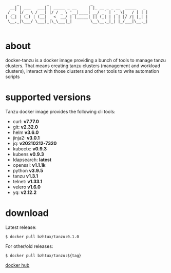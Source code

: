 ```
     _            _                  _                        
  __| | ___   ___| | _____ _ __     | |_ __ _ _ __  _____   _ 
 / _` |/ _ \ / __| |/ / _ \ '__|____| __/ _` | '_ \|_  / | | |
| (_| | (_) | (__|   <  __/ | |_____| || (_| | | | |/ /| |_| |
 \__,_|\___/ \___|_|\_\___|_|        \__\__,_|_| |_/___|\__,_|
                                                              

```

# about
docker-tanzu is a docker image providing a bunch of tools to manage tanzu clusters. That means creating tanzu clusters (management and workload clusters), interact with those clusters and other tools to write automation scripts


# supported versions

Tanzu docker image provides the following cli tools:

 * curl: **v7.77.0**
 * git: **v2.32.0**
 * helm **v3.6.0**
 * jinja2: **v3.0.1**
 * jq: **v20210212-7320**
 * kubectx: **v0.9.3**
 * kubens **v0.9.3**
 * ldapsearch: **latest**
 * openssl: **v1.1.1k**
 * python **v3.9.5**
 * tanzu **v1.3.1**
 * telnet: **v1.33.1**
 * velero **v1.6.0**
 * yq: **v2.12.2** 

# download

Latest release:

```shell
$ docker pull bzhtux/tanzu:0.1.0
```

For other/old releases:

```shell
$ docker pull bzhtux/tanzu:${tag}
```

[docker hub](https://hub.docker.com/repository/docker/bzhtux/tanzu-tools/tags?page=1&ordering=name)